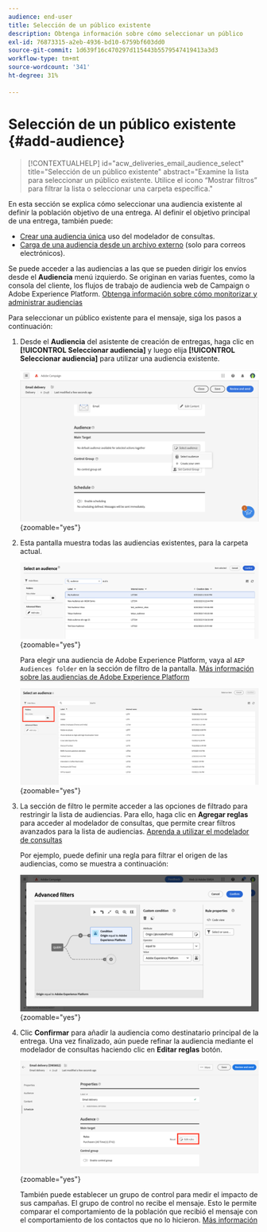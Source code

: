 ```yaml
---
audience: end-user
title: Selección de un público existente
description: Obtenga información sobre cómo seleccionar un público
exl-id: 76873315-a2eb-4936-bd10-6759bf603dd0
source-git-commit: 1d639f16c470297d115443b5579547419413a3d3
workflow-type: tm+mt
source-wordcount: '341'
ht-degree: 31%

---
```



# Selección de un público existente {#add-audience}

>[!CONTEXTUALHELP]
>id="acw_deliveries_email_audience_select"
>title="Selección de un público existente"
>abstract="Examine la lista para seleccionar un público existente. Utilice el icono “Mostrar filtros” para filtrar la lista o seleccionar una carpeta específica."

En esta sección se explica cómo seleccionar una audiencia existente al definir la población objetivo de una entrega. Al definir el objetivo principal de una entrega, también puede:

* [Crear una audiencia única](one-time-audience.md) uso del modelador de consultas.
* [Carga de una audiencia desde un archivo externo](file-audience.md) (solo para correos electrónicos).

Se puede acceder a las audiencias a las que se pueden dirigir los envíos desde el **Audiencia** menú izquierdo. Se originan en varias fuentes, como la consola del cliente, los flujos de trabajo de audiencia web de Campaign o Adobe Experience Platform. [Obtenga información sobre cómo monitorizar y administrar audiencias](manage-audience.md)

Para seleccionar un público existente para el mensaje, siga los pasos a continuación:

1. Desde el **Audiencia** del asistente de creación de entregas, haga clic en **[!UICONTROL Seleccionar audiencia]** y luego elija **[!UICONTROL Seleccionar audiencia]** para utilizar una audiencia existente.

   ![](assets/create-audience.png){zoomable=&quot;yes&quot;}

1. Esta pantalla muestra todas las audiencias existentes, para la carpeta actual.

   ![](assets/create-audience2.png){zoomable=&quot;yes&quot;}

   Para elegir una audiencia de Adobe Experience Platform, vaya al `AEP Audiences folder` en la sección de filtro de la pantalla. [Más información sobre las audiencias de Adobe Experience Platform](manage-audience.md#monitor)

   ![](assets/select-audience-folder.png){zoomable=&quot;yes&quot;}

1. La sección de filtro le permite acceder a las opciones de filtrado para restringir la lista de audiencias. Para ello, haga clic en **Agregar reglas** para acceder al modelador de consultas, que permite crear filtros avanzados para la lista de audiencias. [Aprenda a utilizar el modelador de consultas](../query/query-modeler-overview.md)

   Por ejemplo, puede definir una regla para filtrar el origen de las audiencias, como se muestra a continuación:

   ![](assets/filter-on-aep-audience.png){zoomable=&quot;yes&quot;}

1. Clic **Confirmar** para añadir la audiencia como destinatario principal de la entrega. Una vez finalizado, aún puede refinar la audiencia mediante el modelador de consultas haciendo clic en **Editar reglas** botón.

   ![](assets/refine-audience.png){zoomable=&quot;yes&quot;}

   También puede establecer un grupo de control para medir el impacto de sus campañas. El grupo de control no recibe el mensaje. Esto le permite comparar el comportamiento de la población que recibió el mensaje con el comportamiento de los contactos que no lo hicieron. [Más información](control-group.md)
